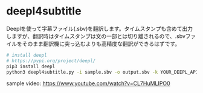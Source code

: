 # deepl4subtitle
Deeplを使って字幕ファイル(.sbv)を翻訳します。タイムスタンプも含めて出力しますが、翻訳時はタイムスタンプは文の一部とは切り離されるので、.sbvファイルをそのまま翻訳機に突っ込むよりも高精度な翻訳ができるはずです。

```bash
# install deepl 
# https://pypi.org/project/deepl/
pip3 install deepl
python3 deepl4subtitle.py -i sample.sbv -o output.sbv -k YOUR_DEEPL_API_KEY
```

sample video: https://www.youtube.com/watch?v=CL7HuMLIPO0